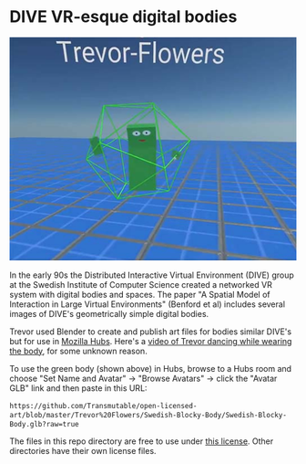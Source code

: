 # DIVE VR-esque digital bodies

![Trevor in Mozilla Hubs](Trevor-In-Mozilla-Hubs.jpg)

In the early 90s the Distributed Interactive Virtual Environment (DIVE) group at the Swedish Institute of Computer Science created a networked VR system with digital bodies and spaces. The paper "A Spatial Model of Interaction in Large Virtual Environments" (Benford et al) includes several images of DIVE's geometrically simple digital bodies.

Trevor used Blender to create and publish art files for bodies similar DIVE's but for use in [Mozilla Hubs](https://hubs.mozilla.com/). Here's a [video of Trevor dancing while wearing the body](https://twitter.com/TrevorFSmith/status/1146889064877920256), for some unknown reason.

To use the green body (shown above) in Hubs, browse to a Hubs room and choose "Set Name and Avatar" -> "Browse Avatars" -> click the "Avatar GLB" link and then paste in this URL:

	https://github.com/Transmutable/open-licensed-art/blob/master/Trevor%20Flowers/Swedish-Blocky-Body/Swedish-Blocky-Body.glb?raw=true

The files in this repo directory are free to use under [this license](LICENSE.md). Other directories have their own license files.